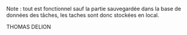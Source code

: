 Note : tout est fonctionnel sauf la partie sauvegardée dans la base de données des tâches, les taches sont donc stockées en local.

THOMAS DELION
